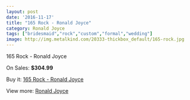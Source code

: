 ```yaml
---
layout: post
date: '2016-11-17'
title: "165 Rock - Ronald Joyce"
category: Ronald Joyce
tags: ["bridesmaid","rock","custom","formal","wedding"]
image: http://img.metalkind.com/20333-thickbox_default/165-rock.jpg
---
```

165 Rock - Ronald Joyce

On Sales: **$304.99**
<a href="https://www.metalkind.com/en/ronald-joyce/8846-165-rock.html"><amp-img layout="responsive" width="600" height="600" src="//img.metalkind.com/20333-thickbox_default/165-rock.jpg" alt="165 Rock - Ronald Joyce 0" /></a>
<a href="https://www.metalkind.com/en/ronald-joyce/8846-165-rock.html"><amp-img layout="responsive" width="600" height="600" src="//img.metalkind.com/20334-thickbox_default/165-rock.jpg" alt="165 Rock - Ronald Joyce 1" /></a>

Buy it: [165 Rock - Ronald Joyce](https://www.metalkind.com/en/ronald-joyce/8846-165-rock.html "165 Rock - Ronald Joyce")

View more: [Ronald Joyce](https://www.metalkind.com/en/110-ronald-joyce "Ronald Joyce")
